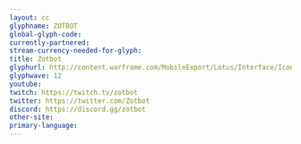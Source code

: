 ```yaml
---
layout: cc
glyphname: ZOTBOT
global-glyph-code: 
currently-partnered: 
stream-currency-needed-for-glyph: 
title: Zotbot
glyphurl: http://content.warframe.com/MobileExport/Lotus/Interface/Icons/Player/ContentCreators/Zotbot.png
glyphwave: 12
youtube: 
twitch: https://twitch.tv/zotbot
twitter: https://twitter.com/Zotbot
discord: https://discord.gg/zotbot
other-site: 
primary-language: 
---
```


